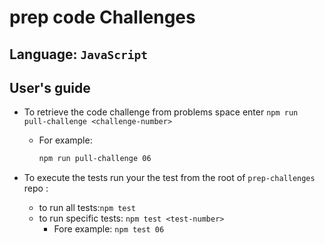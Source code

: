 # prep code Challenges

## Language: `JavaScript`

## User's guide

- To retrieve the code challenge from problems space enter `npm run pull-challenge <challenge-number>`

  - For example:

    ```bash
    npm run pull-challenge 06
    ```

- To execute the tests run your the test from the root of `prep-challenges` repo :

  - to run all tests:`npm test`
  - to run specific tests: `npm test <test-number>`
    - Fore example: `npm test 06`
